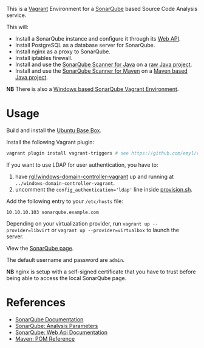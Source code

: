 This is a [Vagrant](https://www.vagrantup.com/) Environment for a [SonarQube](http://www.sonarqube.org) based Source Code Analysis service.

This will:

* Install a SonarQube instance and configure it through its [Web API](http://docs.sonarqube.org/display/DEV/Web+API).
* Install PostgreSQL as a database server for SonarQube.
* Install nginx as a proxy to SonarQube.
* Install iptables firewall.
* Install and use the [SonarQube Scanner for Java](http://docs.sonarqube.org/display/SCAN/Analyzing+with+SonarQube+Scanner) on a [raw Java project](https://github.com/rgl/test-ssl-connection).
* Install and use the [SonarQube Scanner for Maven](http://docs.sonarqube.org/display/SCAN/Analyzing+with+SonarQube+Scanner+for+Maven) on a [Maven based Java project](https://github.com/SonarSource/sonar-examples/tree/master/projects/languages/java/maven/java-maven-simple).

**NB** There is also a [Windows based SonarQube Vagrant Environment](https://github.com/rgl/sonarqube-windows-vagrant).


# Usage

Build and install the [Ubuntu Base Box](https://github.com/rgl/ubuntu-vagrant).

Install the following Vagrant plugin:

```bash
vagrant plugin install vagrant-triggers # see https://github.com/emyl/vagrant-triggers
```

If you want to use LDAP for user authentication, you have to:

1. have [rgl/windows-domain-controller-vagrant](https://github.com/rgl/windows-domain-controller-vagrant) up and running at `../windows-domain-controller-vagrant`.
1. uncomment the `config_authentication='ldap'` line inside [provision.sh](provision.sh).

Add the following entry to your `/etc/hosts` file:

```
10.10.10.103 sonarqube.example.com
```

Depending on your virtualization provider, run `vagrant up --provider=libvirt` or `vagrant up --provider=virtualbox` to launch the server.

View the [SonarQube page](https://sonarqube.example.com).

The default username and password are `admin`.

**NB** nginx is setup with a self-signed certificate that you have to trust before being able to access the local SonarQube page.


# References

* [SonarQube Documentation](http://docs.sonarqube.org/display/SONAR/Documentation)
* [SonarQube: Analysis Parameters](http://docs.sonarqube.org/display/SONAR/Analysis+Parameters)
* [SonarQube: Web Api Documentation](https://sonarqube.example.com/web_api)
* [Maven: POM Reference](https://maven.apache.org/pom.html)
